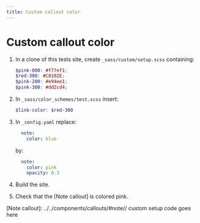 ```yaml
---
title: Custom callout color
---
```


# Custom callout color

1.  In a clone of this tests site, create `_sass/custom/setup.scss` containing:

    ```scss
    $pink-000: #f77ef1;
    $red-300: #C8102E;
    $pink-200: #e94ee1;
    $pink-300: #dd2cd4;
    ```

1.  In `_sass/color_schemes/test.scss` insert:

    ```scss
    $link-color: $red-300
    ```

1.  In `_config.yaml` replace:

    ```yaml
      note:
        color: blue
    ```
    
    by:
    
    ```yaml
      note:
        color: pink
        opacity: 0.3
    ```
  
1.  Build the site.

1.  Check that the [Note callout] is colored pink.

[Note callout]: ../../components/callouts/#note// custom setup code goes here
